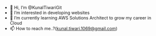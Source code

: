 - 👋 Hi, I’m @KunalTiwariGit
- 👀 I’m interested in developing websites
- 🌱 I’m currently learning AWS Solutions Architect to grow my career in Cloud
- 📫 How to reach me..?(kunal.tiwari.1069@gmail.com)

<!---
KunalTiwariGit/KunalTiwariGit is a ✨ special ✨ repository because its `README.md` (this file) appears on your GitHub profile.
You can click the Preview link to take a look at your changes.
--->
